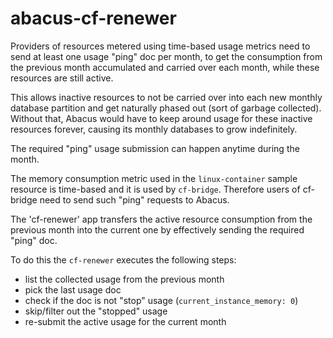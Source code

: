 abacus-cf-renewer
===

Providers of resources metered using time-based usage metrics need to send at least one usage "ping" doc per month, to get the consumption from the previous month accumulated and carried over each month, while these resources are still active.

This allows inactive resources to not be carried over into each new monthly database partition and get naturally phased out (sort of garbage collected). Without that, Abacus would have to keep around usage for these inactive resources forever, causing its monthly databases to grow indefinitely.

The required "ping" usage submission can happen anytime during the month.

The memory consumption metric used in the `linux-container` sample resource is time-based and it is used by `cf-bridge`. Therefore users of cf-bridge need to send such "ping" requests to Abacus.

The 'cf-renewer' app transfers the active resource consumption from the previous month into the current one by effectively sending the required "ping" doc.

To do this the `cf-renewer` executes the following steps:
* list the collected usage from the previous month
* pick the last usage doc
* check if the doc is not "stop" usage (`current_instance_memory: 0`)
* skip/filter out the "stopped" usage
* re-submit the active usage for the current month
